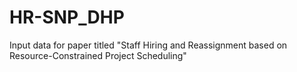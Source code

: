 # HR-SNP_DHP
Input data for paper titled "Staff Hiring and Reassignment based on Resource-Constrained Project Scheduling"
